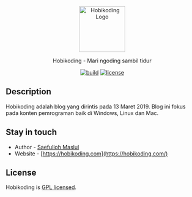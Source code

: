 <p align="center">
  <a href="http://hobikoding.com/" target="blank"><img src="https://res.cloudinary.com/hobikoding/image/upload/v1552640812/icon.svg" width="120" alt="Hobikoding Logo" /></a>
</p>

<p align="center">Hobikoding - Mari ngoding sambil tidur</p>

<p align="center">
  <a href="https://github.com/saefullohmaslul/saefullohmaslul.github.io/actions" target="_blank"><img src="https://github.com/saefullohmaslul/saefullohmaslul.github.io/workflows/build/badge.svg?branch=blog" alt="build" /></a>
  <a href="https://www.gnu.org/licenses/gpl-3.0" target="_blank"><img src="https://img.shields.io/badge/License-GPLv3-blue.svg" alt="license" /></a>
</p>

## Description

Hobikoding adalah blog yang dirintis pada 13 Maret 2019. Blog ini fokus pada konten pemrograman baik di Windows, Linux dan Mac.

## Stay in touch

* Author - [Saefulloh Maslul](https://linkedin.com/saefullohmaslul)
* Website - [https://hobikoding.com](https://hobikoding.com/)

## License

Hobikoding is [GPL licensed](LICENSE).
